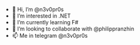 - 👋 Hi, I’m @n3v0pr0s
- 👀 I’m interested in .NET
- 🌱 I’m currently learning F#
- 💞️ I’m looking to collaborate with @philippranzhin
- 📫 Me in telegram @n3v0pr0s

<!---
n3v0pr0s/n3v0pr0s is a ✨ special ✨ repository because its `README.md` (this file) appears on your GitHub profile.
You can click the Preview link to take a look at your changes.
--->
